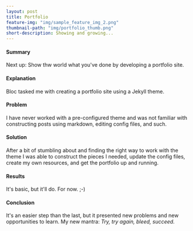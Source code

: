 ```yaml
---
layout: post
title: Portfolio
feature-img: "img/sample_feature_img_2.png"
thumbnail-path: "img/portfolio_thumb.png"
short-description: Showing and growing...
---
```


#### Summary ####
Next up: Show thw world what you've done by developing a portfolio site.

#### Explanation ####
Bloc tasked me with creating a portfolio site using a Jekyll theme.

#### Problem ####
I have never worked with a pre-configured theme and was not familiar with constructing posts using markdown, editing config files, and such.

#### Solution ####
After a bit of stumbling about and finding the right way to work with the theme I was able to construct the pieces I needed, update the config files, create my own resources, and get the portfolio up and running.

#### Results ####
It's basic, but it'll do. For now. ;-)

#### Conclusion ####
It's an easier step than the last, but it presented new problems and new opportunities to learn. My new mantra: *Try, try again, bleed, succeed.*
